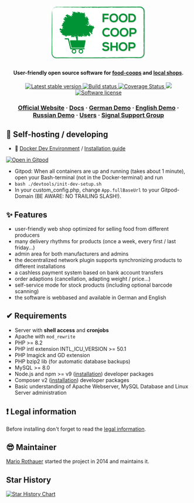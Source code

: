<h1 align="center">
  <a href="https://www.foodcoopshop.com"><img src="https://raw.githubusercontent.com/foodcoopshop/foodcoopshop/develop/webroot/files/images/logo.png" alt="FoodCoopShop"></a>
</h1>

<h4 align="center">User-friendly open source software for <a href="https://www.foodcoopshop.com">food-coops</a> and <a href="https://dorfladen-online.at">local shops</a>.</h4>

<p align="center">
  <a href="https://www.foodcoopshop.com/download">
    <img src="https://img.shields.io/github/v/release/foodcoopshop/foodcoopshop?label=stable&style=for-the-badge" alt="Latest stable version">
  </a>
  <a href="https://github.com/foodcoopshop/foodcoopshop/actions">
    <img src="https://img.shields.io/github/actions/workflow/status/foodcoopshop/foodcoopshop/ci.yml?branch=develop&style=for-the-badge" alt="Build status">
  </a>
  <a href="https://codecov.io/gh/foodcoopshop/foodcoopshop" target="_blank">
      <img alt="Coverage Status" src="https://img.shields.io/codecov/c/github/foodcoopshop/foodcoopshop?style=for-the-badge">
  </a>
  <a href="https://github.com/foodcoopshop/foodcoopshop/stargazers">
      <img src="https://img.shields.io/github/stars/foodcoopshop/foodcoopshop?style=for-the-badge" />
  </a>
  <a href="LICENSE">
    <img src="https://img.shields.io/github/license/foodcoopshop/foodcoopshop?style=for-the-badge"
         alt="Software license">
  </a>
</p>

<h3 align="center">
  <a href="https://www.foodcoopshop.com">Official Website</a>
  <span> · </span>
  <a href="https://foodcoopshop.github.io">Docs</a>
  <span> · </span>
  <a href="https://demo-de.foodcoopshop.com">German Demo</a>
  <span> · </span>
  <a href="https://demo-en.foodcoopshop.com">English Demo</a>
  <span> · </span>
  <a href="https://demo-ru.foodcoopshop.com">Russian Demo</a>
  <span> · </span>
  <a href="https://foodcoopshop.github.io/users">Users</a>
  <span> · </span>
  <a href="https://signal.group/#CjQKIBEXUVQCyyQu3-7kOgvPIuFDcAN_12WPTAWs4L8kkyGZEhBefC_uCkp2pqHpl8XljqlN">Signal Support Group</a>
</h3>

## 🤖 Self-hosting / developing
* 🐳 [Docker Dev Environment](https://foodcoopshop.github.io/dev/docker-dev-environment) / [Installation guide](https://foodcoopshop.github.io/dev/installation-guide)

[![Open in Gitpod](https://gitpod.io/button/open-in-gitpod.svg)](https://gitpod.io/#https://github.com/foodcoopshop/foodcoopshop)
* Gitpod: When all containers are up and running (takes about 1 minute), open your Bash-terminal (not in the Docker-terminal) and run
* `bash ./devtools/init-dev-setup.sh`
* In your custom_config.php, change `App.fullBaseUrl` to your Gitpod-Domain (BE AWARE: NO TRAILING SLASH!).

## ✨ Features
* user-friendly web shop optimized for selling food from different producers
* many delivery rhythms for products (once a week, every first / last friday...)
* admin area for both manufacturers and admins
* the decentralized network plugin supports synchronizing products to different installations
* a cashless payment system based on bank account transfers
* order adaptions (cancellation, adapting weight / price...)
* self-service mode for stock products (including optional barcode scanning)
* the software is webbased and available in German and English

## ✔ Requirements
* Server with **shell access** and **cronjobs**
* Apache with `mod_rewrite`
* PHP >= 8.2
* PHP intl extension INTL_ICU_VERSION >= 50.1
* PHP Imagick and GD extension
* PHP bzip2 lib (for automatic database backups)
* MySQL >= 8.0
* Node.js and npm >= v9 ([installation](https://www.npmjs.com/get-npm)) developer packages
* Composer v2 ([installation](https://getcomposer.org/download/)) developer packages
* Basic understanding of Apache Webserver, MySQL Database and Linux Server administration

## ❗ Legal information
Before installing don't forget to read the [legal information](https://foodcoopshop.github.io/rechtliches).

## 😎 Maintainer
[Mario Rothauer](https://github.com/mrothauer) started the project in 2014 and maintains it.

## Star History
[![Star History Chart](https://api.star-history.com/svg?repos=foodcoopshop/foodcoopshop&type=Date)](https://star-history.com/#foodcoopshop/foodcoopshop&Date)

